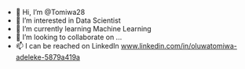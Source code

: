 - 👋 Hi, I’m @Tomiwa28
- 👀 I’m interested in Data Scientist
- 🌱 I’m currently learning Machine Learning
- 💞️ I’m looking to collaborate on ...
- 📫 I can be reached on LinkedIn www.linkedin.com/in/oluwatomiwa-adeleke-5879a419a

<!---
Tomiwa28/Tomiwa28 is a ✨ special ✨ repository because its `README.md` (this file) appears on your GitHub profile.
You can click the Preview link to take a look at your changes.
--->
